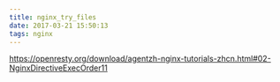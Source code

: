 ```yaml
---
title: nginx_try_files
date: 2017-03-21 15:50:13
tags: nginx
---
```

https://openresty.org/download/agentzh-nginx-tutorials-zhcn.html#02-NginxDirectiveExecOrder11
